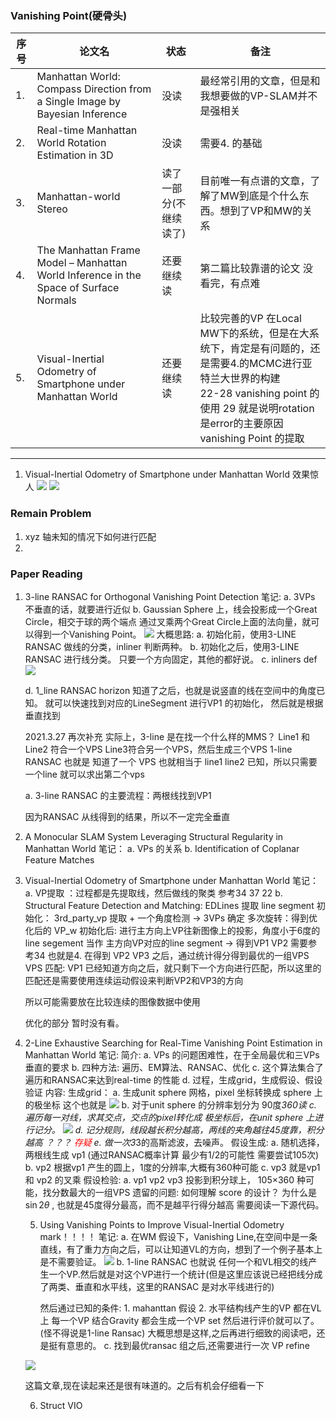 <!--
 * @Author: Liu Weilong
 * @Date: 2021-03-05 17:00:55
 * @LastEditors: Liu Weilong
 * @LastEditTime: 2021-07-08 10:01:19
 * @FilePath: /3rd-test-learning/38. line_feature/vanishing_point/paper_reading.md
 * @Description: 
-->
### Vanishing Point(硬骨头)
序号|论文名|状态|备注
---|----|---|--
1. |Manhattan World: Compass Direction from a Single Image by Bayesian Inference|没读|最经常引用的文章，但是和我想要做的VP-SLAM并不是强相关 
2. |Real-time Manhattan World Rotation Estimation in 3D|没读|需要4. 的基础
3. |Manhattan-world Stereo|读了一部分(不继续读了)|目前唯一有点谱的文章，了解了MW到底是个什么东西。想到了VP和MW的关系
4. |The Manhattan Frame Model – Manhattan World Inference in the Space of Surface Normals |还要继续读|第二篇比较靠谱的论文 没看完，有点难
5. |Visual-Inertial Odometry of Smartphone under Manhattan World|还要继续读|比较完善的VP 在Local MW下的系统，但是在大系统下，肯定是有问题的，还是需要4.的MCMC进行亚特兰大世界的构建<br> 22-28 vanishing point 的使用 29 就是说明rotation 是error的主要原因<br> vanishing Point 的提取<br>



----
1. Visual-Inertial Odometry of Smartphone under Manhattan World 效果惊人
![](./pic/3.png)
![](./pic/4.png)


### Remain Problem
1. xyz 轴未知的情况下如何进行匹配
2. 




### Paper Reading
1. 3-line RANSAC for Orthogonal Vanishing Point Detection
   笔记:
   a. 3VPs 不垂直的话，就要进行近似
   b. Gaussian Sphere 上，线会投影成一个Great Circle，相交于球的两个端点
      通过叉乘两个Great Circle上面的法向量，就可以得到一个Vanishing Point。
   ![](./pic/8.png)
   大概思路:
   a. 初始化前，使用3-LINE RANSAC 做线的分类，inliner 判断两种。
   b. 初始化之后，使用3-LINE RANSAC 进行线分类。 只要一个方向固定，其他的都好说。
   c. inliners def
   ![](./pic/9.png)

   d. 1_line RANSAC horizon 知道了之后，也就是说竖直的线在空间中的角度已知。 就可以快速找到对应的LineSegment 进行VP1 的初始化，
   然后就是根据垂直找到
    
   2021.3.27 再次补充
   实际上，3-line 是在找一个什么样的MMS？ Line1 和 Line2 符合一个VPS Line3符合另一个VPS，然后生成三个VPS
   1-line RANSAC 也就是 知道了一个 VPS 也就相当于 line1 line2 已知，所以只需要一个line 就可以求出第二个vps
   
   a. 3-line RANSAC 的主要流程：两根线找到VP1


   因为RANSAC 从线得到的结果，所以不一定完全垂直

2. A Monocular SLAM System Leveraging Structural Regularity
in Manhattan World
   笔记：
   a. VPs 的关系
   b. Identification of Coplanar Feature Matches
    
3. Visual-Inertial Odometry of Smartphone under Manhattan World
   笔记：
   a. VP提取 ：过程都是先提取线，然后做线的聚类 参考34 37 22
   b. Structural Feature Detection and Matching:
   EDLines 提取 line segment
   初始化： 
   3rd_party_vp 提取 + 一个角度检测   -> 3VPs 确定
   多次旋转：得到优化后的 VP_w
   初始化后:
   进行主方向上VP往新图像上的投影，角度小于6度的line segement 当作 主方向VP对应的line segment -> 得到VP1
   VP2 需要参考34 也就是4.
   在得到 VP2 VP3 之后，通过统计得分得到最优的一组VPS
   VPS 匹配:
   VP1 已经知道方向之后，就只剩下一个方向进行匹配，所以这里的匹配还是需要使用连续运动假设来判断VP2和VP3的方向
   
   所以可能需要放在比较连续的图像数据中使用

   优化的部分 暂时没有看。
   

4. 2-Line Exhaustive Searching for Real-Time Vanishing Point Estimation in Manhattan World
    笔记:
    简介:
    a. VPs 的问题困难性，在于全局最优和三VPs 垂直的要求
    b. 四种方法: 遍历、EM算法、RANSAC、优化
    c. 这个算法集合了 遍历和RANSAC来达到real-time 的性能
    d. 过程，生成grid，生成假设、假设验证
    内容:
    生成grid：
    a. 生成unit sphere 网格，pixel 坐标转换成 sphere 上的极坐标 这个也就是
    ![](./pic/10.png)
    b. 对于unit sphere 的分辨率划分为 90度*360读
    c. 遍历每一对线，求其交点，交点的pixel转化成 极坐标后，在unit sphere 上进行记分。
    ![](./pic/11.png)
    d. 记分规则，线段越长积分越高，两线的夹角越往45度靠，积分越高   ？？？ <font color ="Red"> 存疑 </font>
    e. 做一次3*3的高斯滤波，去噪声。
    假设生成:
    a. 随机选择，两根线生成 vp1 (通过RANSAC概率计算 最少有1/2的可能性 需要尝试105次)
    b. vp2 根据vp1 产生的圆上，1度的分辨率,大概有360种可能
    c. vp3 就是vp1 和 vp2 的叉乘
    假设检验:
    a. vp1 vp2 vp3 投影到积分球上， 105×360 种可能，找分数最大的一组VPS
    遗留的问题: 
    如何理解 score 的设计？ 为什么是$\sin{2\theta}$ , 也就是45度得分最高，而不是越平行得分越高 
    需要阅读一下源代码。

   5. Using Vanishing Points to Improve Visual-Inertial Odometry
   mark！！！！
   笔记:
   a. 在WM 假设下，Vanishing Line,在空间中是一条直线，有了重力方向之后，可以让知道VL的方向，想到了一个例子基本上是不需要验证。
      ![](./pic/13.png)
   b. 1-line RANSAC 也就说 
      任何一个和VL相交的线产生一个VP.然后就是对这个VP进行一个统计(但是这里应该说已经把线分成了两类、垂直和水平线，这里的RANSAC 是对水平线进行的)
   
      然后通过已知的条件: 1. mahanttan 假设 2. 水平结构线产生的VP 都在VL上
      每一个VP 结合Gravity 都会生成一个VP set 然后进行评价就可以了。 (怪不得说是1-line Ransac)  大概思想是这样,之后再进行细致的阅读吧，还是挺有意思的。
   c. 找到最优ransac 组之后,还需要进行一次 VP refine

   ![](./pic/12.png)

   这篇文章,现在读起来还是很有味道的。之后有机会仔细看一下
   

   6. Struct VIO











   
